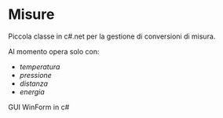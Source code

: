 # Misure
Piccola classe in c#.net per la gestione di conversioni di misura.

Al momento opera solo con:
 + _temperatura_
 + _pressione_
 + _distanza_ 
 + _energia_

GUI WinForm in c#
